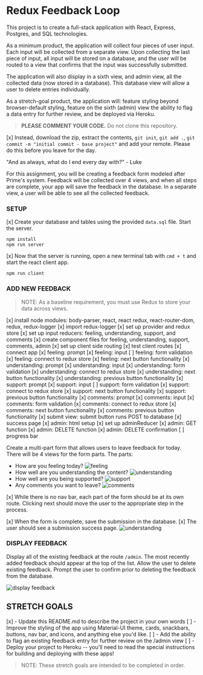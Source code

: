 # Redux Feedback Loop

<!-- Project description in my own words -->

This project is to create a full-stack application with React, Express, Postgres, and SQL technologies.

As a minimum product, the application will collect four pieces of user input. Each input will be collected from a separate view. Upon collecting the last piece of input, all input will be stored on a database, and the user will be routed to a view that confirms that the input was successfully submitted.

The application will also display in a sixth view, and admin view, all the collected data (now stored in a database). This database view will allow a user to delete entries individually.

As a stretch-goal product, the application will: feature styling beyond browser-default styling, feature on the sixth (admin) view the ability to flag a data entry for further review, and be deployed via Heroku.

<!-- End Project description in my own words -->


> **PLEASE COMMENT YOUR CODE.** Do not clone this repository. 

[x] Instead, download the zip, extract the contents, `git init`, `git add .`, `git commit -m "initial commit - base project"` and add your remote. Please do this before you leave for the day.

"And as always, what do I end every day with?" - Luke


 For this assignment, you will be creating a feedback form modeled after Prime's system. Feedback will be collected over 4 views, and when all steps are complete, your app will save the feedback in the database. In a separate view, a user will be able to see all the collected feedback. 

### SETUP

[x] Create your database and tables using the provided `data.sql` file. Start the server.

```
npm install
npm run server
```

[x] Now that the server is running, open a new terminal tab with `cmd + t` and start the react client app.

```
npm run client
```

### ADD NEW FEEDBACK

> NOTE: As a baseline requirement, you must use Redux to store your data across views.

[x] install node modules: body-parser, react, react redux, react-router-dom, redux, redux-logger
[x] import redux-logger
[x] set up provider and redux store
[x] set up input reducers: feeling, understanding, support, and comments
[x] create component files for feeling, understanding, support, comments, admin
[x] set up client side routing
[x] test client routes
[x] connect app
[x] feeling: prompt
[x] feeling: input
[ ] feeling: form validation
[x] feeling: connect to redux store
[x] feeling: next button functionality
[x] understanding: prompt
[x] understanding: input
[x] understanding: form validation
[x] understanding: connect to redux store
[x] understanding: next button functionality
[x] understanding: previous button functionality
[x] support: prompt
[x] support: input
[ ] support: form validation
[x] support: connect to redux store
[x] support: next button functionality
[x] support: previous button functionality
[x] comments: prompt
[x] comments: input
[x] comments: form validation
[x] comments: connect to redux store
[x] comments: next button functionality
[x] comments: previous button functionality
[x] submit view: submit button runs POST to database
[x] success page
[x] admin: html setup
[x] set up adminReducer
[x] admin: GET function
[x] admin: DELETE function
[x] admin: DELETE confirmation
[ ] progress bar

Create a multi-part form that allows users to leave feedback for today. 
There will be 4 views for the form parts.
The parts:
- How are you feeling today?
![feeling](wireframes/page-one.png)
- How well are you understanding the content?
![understanding](wireframes/page-two.png)
- How well are you being supported?
![support](wireframes/page-three.png)
- Any comments you want to leave?
![comments](wireframes/page-four.png)

[x] While there is no nav bar, each part of the form should be at its own route. Clicking next should move the user to the appropriate step in the process.

 [x] When the form is complete, save the submission in the database. 
 [x] The user should see a submission success page.
 ![understanding](wireframes/page-five.png)

### DISPLAY FEEDBACK

Display all of the existing feedback at the route `/admin`. The most recently added feedback should appear at the top of the list. Allow the user to delete existing feedback. Prompt the user to confirm prior to deleting the feedback from the database.

![display feedback](wireframes/admin.png)

## STRETCH GOALS

[x] - Update this README.md to describe the project in your own words
[ ] - Improve the styling of the app using Material-UI theme, cards, snackbars, buttons, nav bar, and icons, and anything else you'd like.
[ ] - Add the ability to flag an existing feedback entry for further review on the /admin view
[ ] - Deploy your project to Heroku -- you'll need to read the special instructions for building and deploying with these apps! 


> NOTE: These stretch goals are intended to be completed in order.